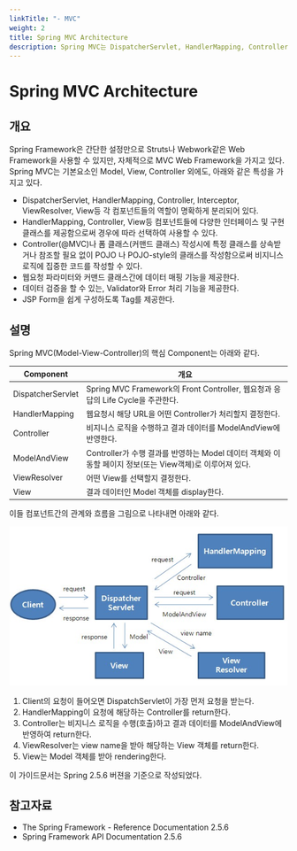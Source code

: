 ```yaml
---
linkTitle: "- MVC"
weight: 2
title: Spring MVC Architecture
description: Spring MVC는 DispatcherServlet, HandlerMapping, Controller, ViewResolver 등 각 컴포넌트의 역할이 명확히 분리되어 있으며, 다양한 인터페이스와 구현 클래스를 제공해 유연한 선택이 가능하다. POJO 스타일의 클래스 작성으로 비즈니스 로직에 집중할 수 있으며, 웹 요청 파라미터와 커맨드 클래스 간 데이터 매핑, 데이터 검증, 오류 처리 기능을 지원한다. 또한 JSP 폼 구성을 위한 태그 라이브러리도 제공한다.
---
```

# Spring MVC Architecture

## 개요

Spring Framework은 간단한 설정만으로 Struts나 Webwork같은 Web Framework을 사용할 수 있지만, 자체적으로 MVC Web Framework을 가지고 있다.
Spring MVC는 기본요소인 Model, View, Controller 외에도, 아래와 같은 특성을 가지고 있다.

- DispatcherServlet, HandlerMapping, Controller, Interceptor, ViewResolver, View등 각 컴포넌트들의 역할이 명확하게 분리되어 있다.
- HandlerMapping, Controller, View등 컴포넌트들에 다양한 인터페이스 및 구현 클래스를 제공함으로써 경우에 따라 선택하여 사용할 수 있다.
- Controller(@MVC)나 폼 클래스(커맨드 클래스) 작성시에 특정 클래스를 상속받거나 참조할 필요 없이 POJO 나 POJO-style의 클래스를 작성함으로써 비지니스 로직에 집중한 코드를 작성할 수 있다.
- 웹요청 파라미터와 커맨드 클래스간에 데이터 매핑 기능을 제공한다.
- 데이터 검증을 할 수 있는, Validator와 Error 처리 기능을 제공한다.
- JSP Form을 쉽게 구성하도록 Tag를 제공한다.

## 설명

Spring MVC(Model-View-Controller)의 핵심 Component는 아래와 같다.

| Component         | 개요                                                                    |
|-------------------|-----------------------------------------------------------------------|
| DispatcherServlet | Spring MVC Framework의 Front Controller, 웹요청과 응답의 Life Cycle을 주관한다.    |
| HandlerMapping    | 웹요청시 해당 URL을 어떤 Controller가 처리할지 결정한다.                                |
| Controller        | 비지니스 로직을 수행하고 결과 데이터를 ModelAndView에 반영한다.                             |
| ModelAndView      | Controller가 수행 결과를 반영하는 Model 데이터 객체와 이동할 페이지 정보(또는 View객체)로 이루어져 있다. |
| ViewResolver      | 어떤 View를 선택할지 결정한다.                                                   |
| View              | 결과 데이터인 Model 객체를 display한다.                                          |

이들 컴포넌트간의 관계와 흐름을 그림으로 나타내면 아래와 같다.

![web-servlet--spring-mvc-architecture](./images/web-servlet--spring-mvc-architecture.png)

1. Client의 요청이 들어오면 DispatchServlet이 가장 먼저 요청을 받는다.
2. HandlerMapping이 요청에 해당하는 Controller를 return한다.
3. Controller는 비지니스 로직을 수행(호출)하고 결과 데이터를 ModelAndView에 반영하여 return한다.
4. ViewResolver는 view name을 받아 해당하는 View 객체를 return한다.
5. View는 Model 객체를 받아 rendering한다.

이 가이드문서는 Spring 2.5.6 버젼을 기준으로 작성되었다.

## 참고자료

- The Spring Framework - Reference Documentation 2.5.6
- Spring Framework API Documentation 2.5.6